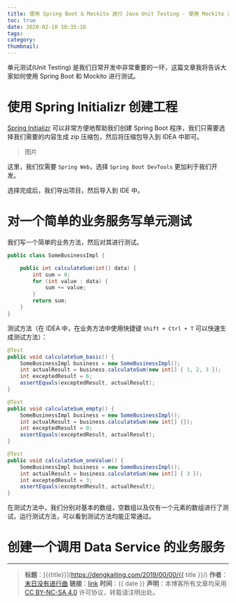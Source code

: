 ```yaml
---
title: 使用 Spring Boot & Mockito 进行 Java Unit Testing - 使用 Mockito 进行 Mocking
toc: true
date: 2020-02-10 10:35:18
tags:
category:
thumbnail:
---
```

单元测试(Unit Testing) 是我们日常开发中非常重要的一环，这篇文章我将告诉大家如何使用 Spring Boot 和 Mockito 进行测试。

<!--more-->

# 使用 Spring Initializr 创建工程

[Spring Initializr](https://start.spring.io/) 可以非常方便地帮助我们创建 Spring Boot 程序，我们只需要选择我们需要的内容生成 zip 压缩包，然后将压缩包导入到 IDEA 中即可。

> 图片

这里，我们仅需要 `Spring Web`，选择 `Spring Boot DevTools` 更加利于我们开发。

选择完成后，我们导出项目，然后导入到 IDE 中。

# 对一个简单的业务服务写单元测试

我们写一个简单的业务方法，然后对其进行测试。

```Java
public class SomeBusinessImpl {

    public int calculateSum(int[] data) {
        int sum = 0;
        for (int value : data) {
            sum += value;
        }
        return sum;
    }
}
```

测试方法（在 IDEA 中，在业务方法中使用快捷键 `Shift + Ctrl + T` 可以快速生成测试方法）：

```Java
@Test
public void calculateSum_basic() {
    SomeBusinessImpl business = new SomeBusinessImpl();
    int actualResult = business.calculateSum(new int[] { 1, 2, 3 });
    int exceptedResult = 6;
    assertEquals(exceptedResult, actualResult);
}

@Test
public void calculateSum_empty() {
    SomeBusinessImpl business = new SomeBusinessImpl();
    int actualResult = business.calculateSum(new int[] {});
    int exceptedResult = 0;
    assertEquals(exceptedResult, actualResult);
}

@Test
public void calculateSum_oneValue() {
    SomeBusinessImpl business = new SomeBusinessImpl();
    int actualResult = business.calculateSum(new int[] { 3 });
    int exceptedResult = 3;
    assertEquals(exceptedResult, actualResult);
}

```
在测试方法中，我们分别对基本的数组，空数组以及仅有一个元素的数组进行了测试，运行测试方法，可以看到测试方法均能正常通过。

# 创建一个调用 Data Service 的业务服务


---

> **标题**：[{{title}}](https://dengkaiting.com/2019/00/00/{{ title }}/)
> **作者**：[末日没有进行曲](https://dengkaiting.com/)
> **链接**：[link](https://dengkaiting.com/)
> **时间**：{{ date }}
> **声明**：本博客所有文章均采用 [CC BY-NC-SA 4.0](https://creativecommons.org/licenses/by-nc-sa/4.0/deed.zh) 许可协议，转载请注明出处。
